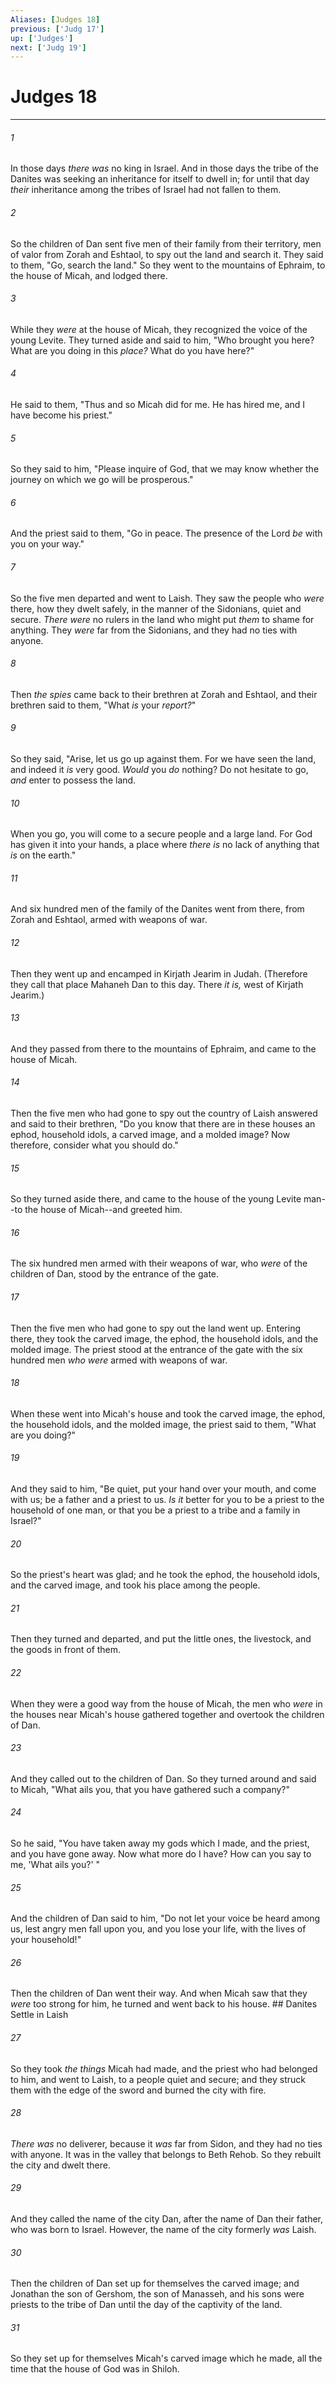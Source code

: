 ```yaml
---
Aliases: [Judges 18]
previous: ['Judg 17']
up: ['Judges']
next: ['Judg 19']
---
```

# Judges 18

***


###### 1 
In those days _there was_ no king in Israel. And in those days the tribe of the Danites was seeking an inheritance for itself to dwell in; for until that day _their_ inheritance among the tribes of Israel had not fallen to them. 

###### 2 
So the children of Dan sent five men of their family from their territory, men of valor from Zorah and Eshtaol, to spy out the land and search it. They said to them, "Go, search the land." So they went to the mountains of Ephraim, to the house of Micah, and lodged there. 

###### 3 
While they _were_ at the house of Micah, they recognized the voice of the young Levite. They turned aside and said to him, "Who brought you here? What are you doing in this _place?_ What do you have here?" 

###### 4 
He said to them, "Thus and so Micah did for me. He has hired me, and I have become his priest." 

###### 5 
So they said to him, "Please inquire of God, that we may know whether the journey on which we go will be prosperous." 

###### 6 
And the priest said to them, "Go in peace. The presence of the Lord _be_ with you on your way." 

###### 7 
So the five men departed and went to Laish. They saw the people who _were_ there, how they dwelt safely, in the manner of the Sidonians, quiet and secure. _There were_ no rulers in the land who might put _them_ to shame for anything. They _were_ far from the Sidonians, and they had no ties with anyone. 

###### 8 
Then _the spies_ came back to their brethren at Zorah and Eshtaol, and their brethren said to them, "What _is_ your _report?_" 

###### 9 
So they said, "Arise, let us go up against them. For we have seen the land, and indeed it _is_ very good. _Would_ you _do_ nothing? Do not hesitate to go, _and_ enter to possess the land. 

###### 10 
When you go, you will come to a secure people and a large land. For God has given it into your hands, a place where _there is_ no lack of anything that _is_ on the earth." 

###### 11 
And six hundred men of the family of the Danites went from there, from Zorah and Eshtaol, armed with weapons of war. 

###### 12 
Then they went up and encamped in Kirjath Jearim in Judah. (Therefore they call that place Mahaneh Dan to this day. There _it is,_ west of Kirjath Jearim.) 

###### 13 
And they passed from there to the mountains of Ephraim, and came to the house of Micah. 

###### 14 
Then the five men who had gone to spy out the country of Laish answered and said to their brethren, "Do you know that there are in these houses an ephod, household idols, a carved image, and a molded image? Now therefore, consider what you should do." 

###### 15 
So they turned aside there, and came to the house of the young Levite man--to the house of Micah--and greeted him. 

###### 16 
The six hundred men armed with their weapons of war, who _were_ of the children of Dan, stood by the entrance of the gate. 

###### 17 
Then the five men who had gone to spy out the land went up. Entering there, they took the carved image, the ephod, the household idols, and the molded image. The priest stood at the entrance of the gate with the six hundred men _who were_ armed with weapons of war. 

###### 18 
When these went into Micah's house and took the carved image, the ephod, the household idols, and the molded image, the priest said to them, "What are you doing?" 

###### 19 
And they said to him, "Be quiet, put your hand over your mouth, and come with us; be a father and a priest to us. _Is it_ better for you to be a priest to the household of one man, or that you be a priest to a tribe and a family in Israel?" 

###### 20 
So the priest's heart was glad; and he took the ephod, the household idols, and the carved image, and took his place among the people. 

###### 21 
Then they turned and departed, and put the little ones, the livestock, and the goods in front of them. 

###### 22 
When they were a good way from the house of Micah, the men who _were_ in the houses near Micah's house gathered together and overtook the children of Dan. 

###### 23 
And they called out to the children of Dan. So they turned around and said to Micah, "What ails you, that you have gathered such a company?" 

###### 24 
So he said, "You have taken away my gods which I made, and the priest, and you have gone away. Now what more do I have? How can you say to me, 'What ails you?' " 

###### 25 
And the children of Dan said to him, "Do not let your voice be heard among us, lest angry men fall upon you, and you lose your life, with the lives of your household!" 

###### 26 
Then the children of Dan went their way. And when Micah saw that they _were_ too strong for him, he turned and went back to his house. ## Danites Settle in Laish 

###### 27 
So they took _the things_ Micah had made, and the priest who had belonged to him, and went to Laish, to a people quiet and secure; and they struck them with the edge of the sword and burned the city with fire. 

###### 28 
_There was_ no deliverer, because it _was_ far from Sidon, and they had no ties with anyone. It was in the valley that belongs to Beth Rehob. So they rebuilt the city and dwelt there. 

###### 29 
And they called the name of the city Dan, after the name of Dan their father, who was born to Israel. However, the name of the city formerly _was_ Laish. 

###### 30 
Then the children of Dan set up for themselves the carved image; and Jonathan the son of Gershom, the son of Manasseh, and his sons were priests to the tribe of Dan until the day of the captivity of the land. 

###### 31 
So they set up for themselves Micah's carved image which he made, all the time that the house of God was in Shiloh.
